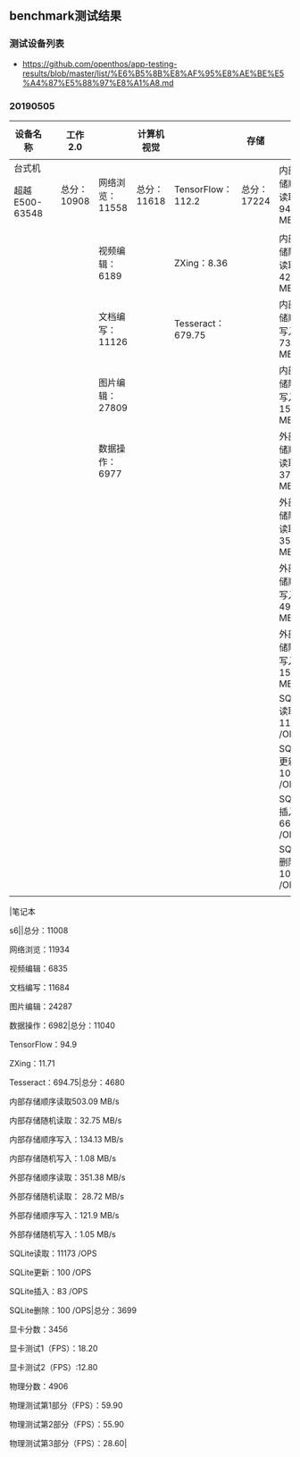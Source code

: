 ## benchmark测试结果

### 测试设备列表
 - https://github.com/openthos/app-testing-results/blob/master/list/%E6%B5%8B%E8%AF%95%E8%AE%BE%E5%A4%87%E5%88%97%E8%A1%A8.md
### 20190505
|设备名称||工作2.0||计算机视觉||存储||sling shot extreme||
|-----|-----|-----|-----|-----|-----|-----|-----|-----|-----|
|台式机<p>超越E500-63548||总分：10908|网络浏览：11558|总分：11618|TensorFlow：112.2|总分：17224|内部存储顺序读取949.81 MB/s|总分：7746|显卡分数：8690|
||||视频编辑：6189||ZXing：8.36||内部存储随机读取：42.53 MB/s||显卡测试1（FPS）：45.20|
||||文档编写：11126||Tesseract：679.75||内部存储顺序写入：733.9 MB/s||显卡测试2（FPS）:32.40|
||||图片编辑：27809||||内部存储随机写入：15.5 MB/s||物理分数：5613|
||||数据操作：6977||||外部存储顺序读取：374.8 MB/s||物理测试第1部分（FPS）：60.00|
||||||||外部存储随机读取：35.72 MB/s||物理测试第2部分（FPS）：59.90|
||||||||外部存储顺序写入：492.78 MB/s||物理测试第3部分（FPS）：34.70|
||||||||外部存储随机写入：15.59 MB/s|||
||||||||SQLite读取：11811 /OPS|||
||||||||SQLite更新：1000 /OPS|||
||||||||SQLite插入：666 /OPS|||
||||||||SQLite删除：1000 /OPS|||
|||||||||||


 |笔记本<p>s6||总分：11008<p>网络浏览：11934<p>视频编辑：6835<p>文档编写：11684<p>图片编辑：24287<p>数据操作：6982|总分：11040<p>TensorFlow：94.9<p>ZXing：11.71<p>Tesseract：694.75|总分：4680<p>内部存储顺序读取503.09 MB/s<p>内部存储随机读取：32.75 MB/s<p>内部存储顺序写入：134.13 MB/s<p>内部存储随机写入：1.08 MB/s<p>外部存储顺序读取：351.38 MB/s<p>外部存储随机读取： 28.72 MB/s<p>外部存储顺序写入：121.9 MB/s<p>外部存储随机写入：1.05 MB/s<p>SQLite读取：11173 /OPS<p>SQLite更新：100 /OPS<p>SQLite插入：83 /OPS<p>SQLite删除：100 /OPS|总分：3699<p>显卡分数：3456<p>显卡测试1（FPS）：18.20<p>显卡测试2（FPS）:12.80<p>物理分数：4906<p>物理测试第1部分（FPS）：59.90<p>物理测试第2部分（FPS）：55.90<p>物理测试第3部分（FPS）：28.60|
